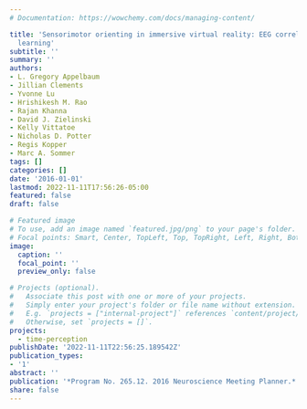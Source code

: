 ```yaml
---
# Documentation: https://wowchemy.com/docs/managing-content/

title: 'Sensorimotor orienting in immersive virtual reality: EEG correlates of skill
  learning'
subtitle: ''
summary: ''
authors:
- L. Gregory Appelbaum
- Jillian Clements
- Yvonne Lu
- Hrishikesh M. Rao
- Rajan Khanna
- David J. Zielinski
- Kelly Vittatoe
- Nicholas D. Potter
- Regis Kopper
- Marc A. Sommer
tags: []
categories: []
date: '2016-01-01'
lastmod: 2022-11-11T17:56:26-05:00
featured: false
draft: false

# Featured image
# To use, add an image named `featured.jpg/png` to your page's folder.
# Focal points: Smart, Center, TopLeft, Top, TopRight, Left, Right, BottomLeft, Bottom, BottomRight.
image:
  caption: ''
  focal_point: ''
  preview_only: false

# Projects (optional).
#   Associate this post with one or more of your projects.
#   Simply enter your project's folder or file name without extension.
#   E.g. `projects = ["internal-project"]` references `content/project/deep-learning/index.md`.
#   Otherwise, set `projects = []`.
projects: 
  - time-perception
publishDate: '2022-11-11T22:56:25.189542Z'
publication_types:
- '1'
abstract: ''
publication: '*Program No. 265.12. 2016 Neuroscience Meeting Planner.*'
share: false
---
```

